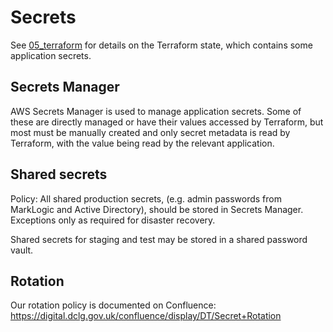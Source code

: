 # Secrets

See [05_terraform](./05_terraform.md) for details on the Terraform state, which contains some application secrets.

## Secrets Manager

AWS Secrets Manager is used to manage application secrets.
Some of these are directly managed or have their values accessed by Terraform,
but most must be manually created and only secret metadata is read by Terraform, with the value being read by the relevant application.

## Shared secrets

Policy: All shared production secrets, (e.g. admin passwords from MarkLogic and Active Directory), should be stored in Secrets Manager.
Exceptions only as required for disaster recovery.

Shared secrets for staging and test may be stored in a shared password vault.

## Rotation

Our rotation policy is documented on Confluence: <https://digital.dclg.gov.uk/confluence/display/DT/Secret+Rotation>
